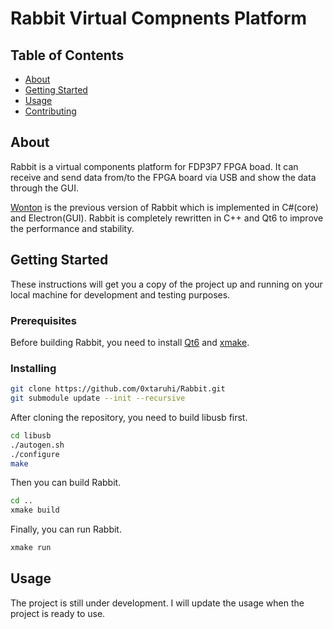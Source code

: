 # Rabbit Virtual Compnents Platform

## Table of Contents

- [About](#about)
- [Getting Started](#getting_started)
- [Usage](#usage)
- [Contributing](../CONTRIBUTING.md)

## About <a name = "about"></a>

Rabbit is a virtual components platform for FDP3P7 FPGA boad. 
It can receive and send data from/to the FPGA board via USB and show the data through the GUI. 

[Wonton](https://github.com/ChayCai/Wonton_master) is the previous version of Rabbit which is implemented in C#(core) and Electron(GUI). Rabbit is completely rewritten in C++ and Qt6 to improve the performance and stability.

## Getting Started <a name = "getting_started"></a>

These instructions will get you a copy of the project up and running on your local machine for development and testing purposes. 

### Prerequisites

Before building Rabbit, you need to install [Qt6](https://www.qt.io/product/qt6) and [xmake](https://xmake.io/#/). 

### Installing

```bash
git clone https://github.com/0xtaruhi/Rabbit.git
git submodule update --init --recursive
```

After cloning the repository, you need to build libusb first.

```bash
cd libusb
./autogen.sh
./configure
make
```

Then you can build Rabbit.

```bash
cd ..
xmake build
```

Finally, you can run Rabbit.

```bash
xmake run
```

## Usage <a name = "usage"></a>

The project is still under development. I will update the usage when the project is ready to use.
